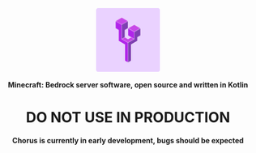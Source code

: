 <p align="center">
    <a>
      <img src=".github/img/chorus-oss.png" width=25% alt="Chorus">
    </a>
    <p align="center">
        <strong>
            Minecraft: Bedrock server software, open source and written in Kotlin
        </strong>
    </p>
    <h1 align="center">
        DO NOT USE IN PRODUCTION
    </h1>
    <h4 align="center">
        Chorus is currently in early development, bugs should be expected
    </h4>
</p>